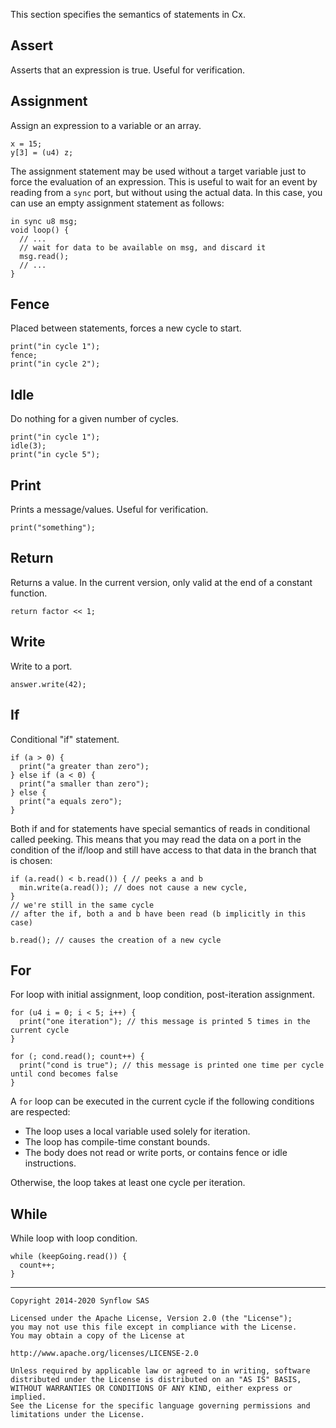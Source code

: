 This section specifies the semantics of statements in Cx.

## Assert

Asserts that an expression is true. Useful for verification.

## Assignment

Assign an expression to a variable or an array.

    x = 15;
    y[3] = (u4) z;

The assignment statement may be used without a target variable just to force the evaluation of an expression. This is useful to wait for an event by reading from a `sync` port, but without using the actual data. In this case, you can use an empty assignment statement as follows:

    in sync u8 msg;
    void loop() {
      // ...
      // wait for data to be available on msg, and discard it
      msg.read();
      // ...
    }

## Fence

Placed between statements, forces a new cycle to start.

    print("in cycle 1");
    fence;
    print("in cycle 2");

## Idle

Do nothing for a given number of cycles.

    print("in cycle 1");
    idle(3);
    print("in cycle 5");

## Print

Prints a message/values. Useful for verification.

    print("something");

## Return

Returns a value. In the current version, only valid at the end of a constant function.

    return factor << 1;

## Write

Write to a port.

    answer.write(42);

## If

Conditional "if" statement.

    if (a > 0) {
      print("a greater than zero");
    } else if (a < 0) {
      print("a smaller than zero");
    } else {
      print("a equals zero");
    }

Both if and for statements have special semantics of reads in conditional called peeking. This means that you may read the data on a port in the condition of the if/loop and still have access to that data in the branch that is chosen:

    if (a.read() < b.read()) { // peeks a and b
      min.write(a.read()); // does not cause a new cycle,
    }
    // we're still in the same cycle
    // after the if, both a and b have been read (b implicitly in this case)

    b.read(); // causes the creation of a new cycle

## For

For loop with initial assignment, loop condition, post-iteration assignment.

    for (u4 i = 0; i < 5; i++) {
      print("one iteration"); // this message is printed 5 times in the current cycle
    }

    for (; cond.read(); count++) {
      print("cond is true"); // this message is printed one time per cycle until cond becomes false
    }

A `for` loop can be executed in the current cycle if the following conditions are respected:

- The loop uses a local variable used solely for iteration.
- The loop has compile-time constant bounds.
- The body does not read or write ports, or contains fence or idle instructions.

Otherwise, the loop takes at least one cycle per iteration.

## While

While loop with loop condition.

    while (keepGoing.read()) {
      count++;
    }



---
```
Copyright 2014-2020 Synflow SAS

Licensed under the Apache License, Version 2.0 (the "License");
you may not use this file except in compliance with the License.
You may obtain a copy of the License at

http://www.apache.org/licenses/LICENSE-2.0

Unless required by applicable law or agreed to in writing, software
distributed under the License is distributed on an "AS IS" BASIS,
WITHOUT WARRANTIES OR CONDITIONS OF ANY KIND, either express or implied.
See the License for the specific language governing permissions and
limitations under the License.
```
